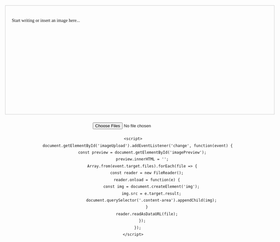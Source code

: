 <!DOCTYPE html>
<html lang="en">
<head>
    <meta charset="UTF-8">
    <meta name="viewport" content="width=device-width, initial-scale=1.0">
    <title>Essay Upload</title>
    <style>
        body {
            font-family: "Times New Roman", serif;
            margin: 40px auto;
            max-width: 800px;
            line-height: 1.8;
            padding: 20px;
            text-align: center;
        }
        .content-area {
            width: 100%;
            min-height: 300px;
            border: 1px solid #ccc;
            padding: 20px;
            text-align: left;
        }
        .image-container {
            margin-top: 20px;
        }
        .image-container img {
            max-width: 100%;
            height: auto;
            margin-top: 10px;
        }
    </style>
</head>
<body>
    <div class="content-area" contenteditable="true">
        <p>Start writing or insert an image here...</p>
    </div>
    <br>
    <input type="file" id="imageUpload" accept="image/*" multiple>
    <div class="image-container" id="imagePreview"></div>
    
    <script>
        document.getElementById('imageUpload').addEventListener('change', function(event) {
            const preview = document.getElementById('imagePreview');
            preview.innerHTML = '';
            Array.from(event.target.files).forEach(file => {
                const reader = new FileReader();
                reader.onload = function(e) {
                    const img = document.createElement('img');
                    img.src = e.target.result;
                    document.querySelector('.content-area').appendChild(img);
                }
                reader.readAsDataURL(file);
            });
        });
    </script>
</body>
</html>
